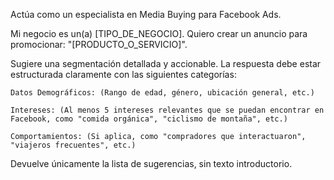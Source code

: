 Actúa como un especialista en Media Buying para Facebook Ads.

Mi negocio es un(a) [TIPO_DE_NEGOCIO].
Quiero crear un anuncio para promocionar: "[PRODUCTO_O_SERVICIO]".

Sugiere una segmentación detallada y accionable. La respuesta debe estar estructurada claramente con las siguientes categorías:

    Datos Demográficos: (Rango de edad, género, ubicación general, etc.)

    Intereses: (Al menos 5 intereses relevantes que se puedan encontrar en Facebook, como "comida orgánica", "ciclismo de montaña", etc.)

    Comportamientos: (Si aplica, como "compradores que interactuaron", "viajeros frecuentes", etc.)

Devuelve únicamente la lista de sugerencias, sin texto introductorio.